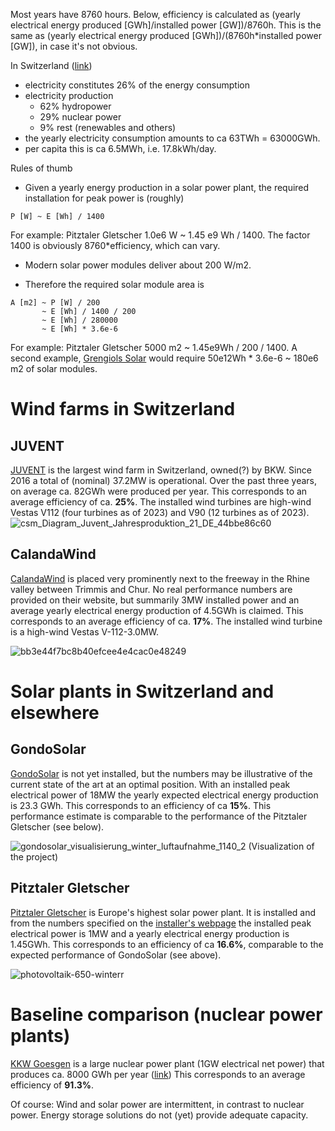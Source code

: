 Most years have 8760 hours. Below, efficiency is calculated as (yearly electrical energy produced [GWh]/installed power [GW])/8760h. This is the same as 
(yearly electrical energy produced [GWh])/(8760h*installed power [GW]), in case it's not obvious.

In Switzerland ([link](https://www.eda.admin.ch/aboutswitzerland/en/home/wirtschaft/energie/energie---fakten-und-zahlen.html))
* electricity constitutes 26% of the energy consumption
* electricity production
  * 62% hydropower
  * 29% nuclear power
  * 9% rest (renewables and others) 
* the yearly electricity consumption amounts to ca 63TWh = 63000GWh.
* per capita this is ca 6.5MWh, i.e. 17.8kWh/day.

Rules of thumb
* Given a yearly energy production in a solar power plant, the required installation for peak power is (roughly) 
```
P [W] ~ E [Wh] / 1400
``` 
  For example: Pitztaler Gletscher 1.0e6 W ~ 1.45 e9 Wh / 1400. The factor 1400 is obviously 8760*efficiency, which can vary.

* Modern solar power modules deliver about 200 W/m2. 

* Therefore the required solar module area is 
```
A [m2] ~ P [W] / 200  
       ~ E [Wh] / 1400 / 200 
       ~ E [Wh] / 280000
       ~ E [Wh] * 3.6e-6
```
  For example: Pitztaler Gletscher 5000 m2 ~ 1.45e9Wh / 200 / 1400. A second example, [Grengiols Solar](https://www.srf.ch/news/schweiz/umstrittene-solaranlage-wallis-grengiols-solar-soll-strom-fuer-200-000-haushalte-liefern) would require  50e12Wh * 3.6e-6 ~ 180e6 m2 of solar modules.

# Wind farms in  Switzerland

## JUVENT
[JUVENT](https://www.juvent.ch/de/windkraftwerk/uebersicht) is the largest wind farm in Switzerland, owned(?) by BKW. Since 2016 a total of (nominal) 37.2MW is operational. 
Over the past three years, on average ca. 82GWh were produced per year. This corresponds to an average efficiency of ca. **25%**. The installed wind turbines are high-wind Vestas V112 (four turbines as of 2023) and V90 (12 turbines as of 2023).
![csm_Diagram_Juvent_Jahresproduktion_21_DE_44bbe86c60](https://user-images.githubusercontent.com/5073648/218494987-d7499869-51ce-4322-b784-d770c497d8e1.png)


## CalandaWind
[CalandaWind](https://www.calandawind.ch) is placed very prominently next to the freeway in the Rhine valley between Trimmis and Chur. No real performance numbers are provided on their website, but summarily
3MW installed power and an average yearly electrical energy production of 4.5GWh is claimed. This corresponds to an average efficiency of ca. **17%**. The installed wind turbine is a high-wind Vestas V-112-3.0MW.

![bb3e44f7bc8b40efcee4e4cac0e48249](https://user-images.githubusercontent.com/5073648/222080149-5516e07e-b1a0-4fbe-a62c-6a5a5dc51152.jpg)


# Solar plants in Switzerland and elsewhere

## GondoSolar
[GondoSolar](https://www.gondosolar.ch/das-projekt) is not yet installed, but the numbers may be illustrative of the current state of the art at an optimal position. With an installed peak electrical power of 18MW the yearly expected electrical energy production is 23.3 GWh. This corresponds to an efficiency of ca **15%**. This performance estimate is comparable to the performance of the Pitztaler Gletscher (see below).


![gondosolar_visualisierung_winter_luftaufnahme_1140_2](https://user-images.githubusercontent.com/5073648/218497212-02f3da4b-f8ad-459f-ad5b-423e0d3f7929.jpg)
(Visualization of the project)

## Pitztaler Gletscher
[Pitztaler Gletscher](https://www.pitztal.com/de/sommer/aktivitaeten/photovoltaik-am-pitztaler-gletscher) is Europe's highest solar power plant. It is installed and from the numbers specified on the [installer's webpage](https://www.ehoch2.co.at/photovoltaik/pitztaler-gletscher.html) the installed peak electrical power is 1MW and a yearly electrical energy production is 1.45GWh. This corresponds to an efficiency of ca **16.6%**, comparable to the expected performance of GondoSolar (see above). 

![photovoltaik-650-winterr](https://user-images.githubusercontent.com/5073648/222077092-4915aa20-cb3a-418e-a157-539d0b010fbd.jpg)


# Baseline comparison (nuclear power plants)
[KKW Goesgen](https://www.kkg.ch) is a large nuclear power plant (1GW electrical net power) that produces ca. 8000 GWh per year ([link](https://www.kkg.ch/de/ueber-uns/medienmitteilungen/jahresabschluss-2021.html))
This corresponds to an average efficiency of **91.3%**. 


Of course: Wind and solar power are intermittent, in contrast to nuclear power. Energy storage solutions do not (yet) provide adequate capacity.
